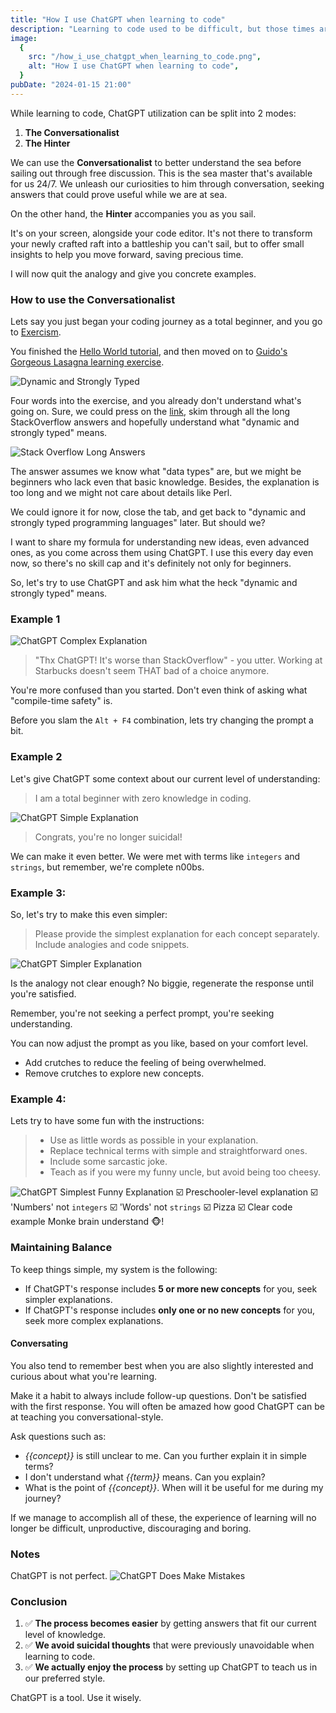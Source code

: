 ```yaml
---
title: "How I use ChatGPT when learning to code"
description: "Learning to code used to be difficult, but those times are gone. Check out this blog for concrete advice on how to systematically use ChatGPT for learning new coding concepts, whether you're a beginner or a seasoned developer looking to stay up-to-date. Don't miss out."
image:
  {
    src: "/how_i_use_chatgpt_when_learning_to_code.png",
    alt: "How I use ChatGPT when learning to code",
  }
pubDate: "2024-01-15 21:00"
---
```


While learning to code, ChatGPT utilization can be split into 2 modes:

1. **The Conversationalist**
2. **The Hinter**

We can use the **Conversationalist** to better understand the sea before sailing out through free discussion.
This is the sea master that's available for us 24/7. We unleash our curiosities to him through conversation, seeking answers that could prove useful while we are at sea.

On the other hand, the **Hinter** accompanies you as you sail.

It's on your screen, alongside your code editor. It's not there to transform your newly crafted raft into a battleship you can't sail, but to offer small insights to help you move forward, saving precious time.

I will now quit the analogy and give you concrete examples.

### How to use the Conversationalist

Lets say you just began your coding journey as a total beginner, and you go to [Exercism](https://exercism.org/tracks/python/exercises).

You finished the [Hello World tutorial](https://exercism.org/tracks/python/exercises/hello-world), and then moved on to [Guido's Gorgeous Lasagna learning exercise](https://exercism.org/tracks/python/exercises/guidos-gorgeous-lasagna).

![Dynamic and Strongly Typed](../../assets/exercism-introduction-dynamic-and-strongly-typed.png)

Four words into the exercise, and you already don't understand what's going on. Sure, we could press on the [link](https://stackoverflow.com/questions/11328920/is-python-strongly-typed), skim through all the long StackOverflow answers and hopefully understand what "dynamic and strongly typed" means.

![Stack Overflow Long Answers](../../assets/stack-overflow-long-answer.png)

The answer assumes we know what "data types" are, but we might be beginners who lack even that basic knowledge. Besides, the explanation is too long and we might not care about details like Perl.

We could ignore it for now, close the tab, and get back to "dynamic and strongly typed programming languages" later. But should we?

I want to share my formula for understanding new ideas, even advanced ones, as you come across them using ChatGPT. I use this every day even now, so there's no skill cap and it's definitely not only for beginners.

So, let's try to use ChatGPT and ask him what the heck "dynamic and strongly typed" means.

### Example 1

![ChatGPT Complex Explanation](../../assets/chatgpt-complex-explanation.png)

> "Thx ChatGPT! It's worse than StackOverflow" - you utter. Working at Starbucks doesn't seem THAT bad of a choice anymore.

You're more confused than you started. Don't even think of asking what "compile-time safety" is.

Before you slam the `Alt + F4` combination, lets try changing the prompt a bit.

### Example 2

Let's give ChatGPT some context about our current level of understanding:

> I am a total beginner with zero knowledge in coding.

![ChatGPT Simple Explanation](../../assets/chatgpt-simple-explanation.png)

> Congrats, you're no longer suicidal!

We can make it even better. We were met with terms like `integers` and `strings`, but remember, we're complete n00bs.

### Example 3:

So, let's try to make this even simpler:

> Please provide the simplest explanation for each concept separately. Include analogies and code snippets.

![ChatGPT Simpler Explanation](../../assets/chatgpt-simpler-explanation.png)

Is the analogy not clear enough? No biggie, regenerate the response until you're satisfied.

Remember, you're not seeking a perfect prompt, you're seeking understanding.

You can now adjust the prompt as you like, based on your comfort level.

- Add crutches to reduce the feeling of being overwhelmed.
- Remove crutches to explore new concepts.

### Example 4:

Lets try to have some fun with the instructions:

> - Use as little words as possible in your explanation.
> - Replace technical terms with simple and straightforward ones.
> - Include some sarcastic joke.
> - Teach as if you were my funny uncle, but avoid being too cheesy.

![ChatGPT Simplest Funny Explanation](../../assets/chatgpt-simplest-funny-explanation.png)
☑️ Preschooler-level explanation
☑️ 'Numbers' not `integers`
☑️ 'Words' not `strings`
☑️ Pizza
☑️ Clear code example
Monke brain understand 🐵!

### Maintaining Balance

To keep things simple, my system is the following:

- If ChatGPT's response includes **5 or more new concepts** for you, seek simpler explanations.
- If ChatGPT's response includes **only one or no new concepts** for you, seek more complex explanations.

#### Conversating

You also tend to remember best when you are also slightly interested and curious about what you're learning.

Make it a habit to always include follow-up questions. Don't be satisfied with the first response. You will often be amazed how good ChatGPT can be at teaching you conversational-style.

Ask questions such as:

- _{{concept}}_ is still unclear to me. Can you further explain it in simple terms?
- I don't understand what _{{term}}_ means. Can you explain?
- What is the point of _{{concept}}_. When will it be useful for me during my journey?

If we manage to accomplish all of these, the experience of learning will no longer be difficult, unproductive, discouraging and boring.

### Notes

ChatGPT is not perfect.
![ChatGPT Does Make Mistakes](../../assets/chatgpt-mistakes.png)

### Conclusion

1. ✅ **The process becomes easier** by getting answers that fit our current level of knowledge.
2. ✅ **We avoid suicidal thoughts** that were previously unavoidable when learning to code.
3. ✅ **We actually enjoy the process** by setting up ChatGPT to teach us in our preferred style.

ChatGPT is a tool. Use it wisely.
